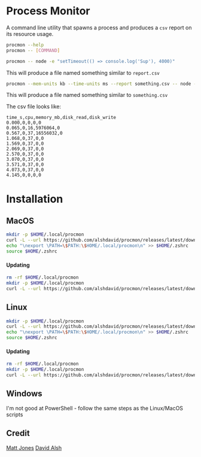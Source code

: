 # Process Monitor

A command line utility that spawns a process and produces a `csv` report on its resource usage.

```bash
procmon --help
procmon -- [COMMAND]
```

```bash
procmon -- node -e "setTimeout(() => console.log('Sup'), 4000)"
```

This will produce a file named something similar to `report.csv`

```bash
procmon --mem-units kb --time-units ms --report something.csv -- node -e "setTimeout(() => console.log('Sup'), 4000)"
```

This will produce a file named something similar to `something.csv`


The csv file looks like:

```
time_s,cpu,memory_mb,disk_read,disk_write
0.000,0,0,0,0
0.065,0,16,5976064,0
0.567,0,37,16556032,0
1.068,0,37,0,0
1.569,0,37,0,0
2.069,0,37,0,0
2.570,0,37,0,0
3.070,0,37,0,0
3.571,0,37,0,0
4.073,0,37,0,0
4.145,0,0,0,0
```

# Installation

## MacOS

```bash
mkdir -p $HOME/.local/procmon
curl -L --url https://github.com/alshdavid/procmon/releases/latest/download/macos-arm64.tar.gz | tar -xvzf - -C $HOME/.local/procmon
echo "\nexport \PATH=\$PATH:\$HOME/.local/procmon\n" >> $HOME/.zshrc
source $HOME/.zshrc
```

#### Updating

```bash
rm -rf $HOME/.local/procmon
mkdir -p $HOME/.local/procmon
curl -L --url https://github.com/alshdavid/procmon/releases/latest/download/macos-arm64.tar.gz | tar -xvzf - -C $HOME/.local/procmon
```

## Linux

```bash
mkdir -p $HOME/.local/procmon
curl -L --url https://github.com/alshdavid/procmon/releases/latest/download/linux-amd64.tar.gz | tar -xvzf - -C $HOME/.local/procmon
echo "\nexport \PATH=\$PATH:\$HOME/.local/procmon\n" >> $HOME/.zshrc
source $HOME/.zshrc
```

#### Updating

```bash
rm -rf $HOME/.local/procmon
mkdir -p $HOME/.local/procmon
curl -L --url https://github.com/alshdavid/procmon/releases/latest/download/linux-amd64.tar.gz | tar -xvzf - -C $HOME/.local/procmon
```

## Windows

I'm not good at PowerShell - follow the same steps as the Linux/MacOS scripts

## Credit

[Matt Jones](https://github.com/mattcompiles) 
[David Alsh](https://github.com/alshdavid) 
